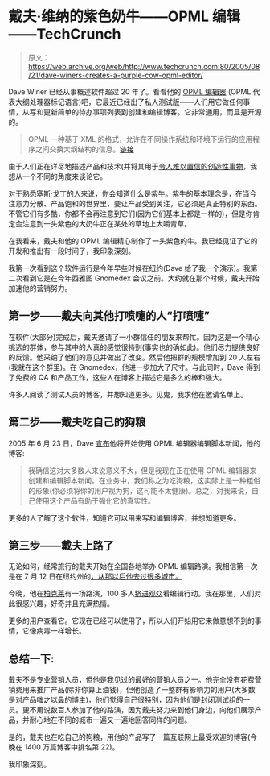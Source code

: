 # 戴夫·维纳的紫色奶牛——OPML 编辑——TechCrunch

> 原文：<https://web.archive.org/web/http://www.techcrunch.com:80/2005/08/21/dave-winers-creates-a-purple-cow-opml-editor/>

Dave Winer 已经从事概述软件超过 20 年了。看看他的 [OPML 编辑器](https://web.archive.org/web/20220421043502/http://www.opml.org/) (OPML 代表大纲处理器标记语言)吧，它最近已经出了私人测试版——人们用它做任何事情，从写和更新简单的待办事项列表到创建和编辑博客。它非常通用，而且是开源的。

> OPML 一种基于 XML 的格式，允许在不同操作系统和环境下运行的应用程序之间交换大纲结构的信息。[链接](https://web.archive.org/web/20220421043502/http://www.opml.org/about)

由于人们正在详尽地描述产品和技术(并将其用于[令人难以置信的创造性事物](https://web.archive.org/web/20220421043502/http://archive.scripting.com/search/default?q=opml+editor)，我想从一个不同的角度来谈论它。

对于熟悉[塞斯·戈丁](https://web.archive.org/web/20220421043502/http://sethgodin.typepad.com/)的人来说，你会知道什么是[紫牛](https://web.archive.org/web/20220421043502/http://www.amazon.com/exec/obidos/ASIN/159184021X/permissionmarket/002-1922935-6175214)。紫牛的基本理念是，在当今注意力分散、产品饱和的世界里，要让产品受到关注，它必须是真正特别的东西。不管它们有多酷，你都不会再注意到它们(因为它们基本上都是一样的)，但是你肯定会注意到一头紫色的大奶牛正在某处的草地上大嚼青草。

在我看来，戴夫和他的 OPML 编辑精心制作了一头紫色的牛。我已经见证了它的开发和推出有一段时间了，我印象深刻。

我第一次看到这个软件运行是今年早些时候在纽约(Dave 给了我一个演示)。我第二次看到它是在今年西雅图 Gnomedex 会议之前。大约就在那个时候，戴夫开始加速他的营销努力。

## 第一步——戴夫向其他打喷嚏的人“打喷嚏”

在软件(大部分)完成后，戴夫邀请了一小群信任的朋友来帮忙。因为这是一个精心挑选的群体，参与其中的人真的感觉很特别(事实也的确如此)。他们尽力提供良好的反馈。他采纳了他们的意见并做出了改变。然后他把群的规模增加到 20 人左右(我就在这个群里)。在 Gnomedex，他进一步加大了尺寸。与此同时，Dave 得到了免费的 QA 和产品工作，这些人在博客上描述它是多么的棒和强大。

许多人阅读了测试人员的博客，并想知道更多。见鬼，我求他在邀请名单上。

## 第二步——戴夫吃自己的狗粮

2005 年 6 月 23 日，Dave [宣布](https://web.archive.org/web/20220421043502/http://archive.scripting.com/2005/06/23#When:10:04:22PM)他将开始使用 OPML 编辑器编辑脚本新闻，他的博客:

> 我确信这对大多数人来说意义不大，但是我现在正在使用 OPML 编辑器来创建和编辑脚本新闻。在业务中，我们称之为吃狗粮，这实际上是一种粗俗的形象(你必须将你的用户视为狗，这可能不太健康)。总之，对我来说，自己使用这个产品有助于强化它的真实性。

更多的人了解了这个软件，知道它可以用来写和编辑博客，并想知道更多。

## 第三步——戴夫上路了

无论如何，经常旅行的戴夫开始在全国各地举办 OPML 编辑路演。我相信第一次是在 7 月 12 日在纽约州的[，从那以后他去过很多城市。](https://web.archive.org/web/20220421043502/http://archive.scripting.com/2005/07/01#When:2:42:41PM)

今晚，他在[柏克莱](https://web.archive.org/web/20220421043502/http://geeks.opml.org/2005/07/18#a149)有一场路演，100 多人[挤进观众](https://web.archive.org/web/20220421043502/http://radio.weblogs.com/0001011/2005/08/20.html#a10927)看编辑行动。我在那里，人们对此很感兴趣，好奇并且充满热情。

更多的用户查看它。它现在已经可以使用了，所以人们开始用它来做意想不到的事情，它像病毒一样增长。

## 总结一下:

戴夫不是专业营销人员，但他是我见过的最好的营销人员之一。他完全没有花费营销费用来推广产品(除非你算上油钱)，但他创造了一整群有影响力的用户(大多数是对产品嗤之以鼻的博主)，他们觉得自己很特别，因为他们是封闭测试组的一员。更不用说数百人参加了他的路演，因为戴夫努力来到他们身边，向他们展示产品，并耐心地在不同的城市一遍又一遍地回答同样的问题。

是的，戴夫也在吃自己的狗粮，用他的产品写了一篇互联网上最受欢迎的博客(今晚在 1400 万篇博客中排名第 22)。

我印象深刻。